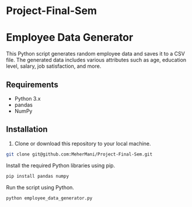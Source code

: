 # Project-Final-Sem

# Employee Data Generator

This Python script generates random employee data and saves it to a CSV file. The generated data includes various attributes such as age, education level, salary, job satisfaction, and more.

## Requirements

- Python 3.x
- pandas
- NumPy

## Installation

1. Clone or download this repository to your local machine.

```bash
git clone git@github.com:MeherMani/Project-Final-Sem.git
```

Install the required Python libraries using pip.
```py
pip install pandas numpy
```

Run the script using Python.
```py
python employee_data_generator.py
```
